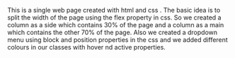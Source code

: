 This is a single web page created with html and css . The basic idea is to split the width of the page using the flex property in css. So we created a column as a side which contains 30% of the page and a column as a main which contains the other 70% of the page. Also we created a dropdown menu using block and position properties in the css and we added different colours in our classes with hover nd active properties.
